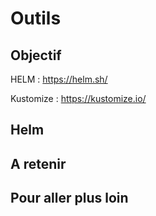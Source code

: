 # Outils 

## Objectif 

HELM :
https://helm.sh/

Kustomize : 
https://kustomize.io/




## Helm


## A retenir 


## Pour aller plus loin 

